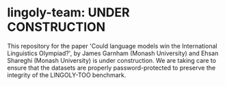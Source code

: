 # lingoly-team: UNDER CONSTRUCTION
This repository for the paper 'Could language models win the International Linguistics Olympiad?', by James Garnham (Monash University) and Ehsan Shareghi (Monash University) is under construction. We are taking care to ensure that the datasets are properly password-protected to preserve the integrity of the LINGOLY-TOO benchmark.
